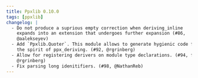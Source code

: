 ```yaml
---
title: Ppxlib 0.10.0
tags: [ppxlib]
changelog: |
  - Do not produce a suprious empty correction when deriving_inline
    expands into an extension that undergoes further expansion (#86,
    @aalekseyev)
  - Add `Ppxlib.Quoter`. This module allows to generate hygienic code fragments in
    the spirit of ppx_deriving. (#92, @rgrinberg)
  - Allow for registering derivers on module type declarations. (#94, fix #83,
    @rgrinberg)
  - Fix parsing long idenitifiers. (#98, @NathanReb)
---
```


